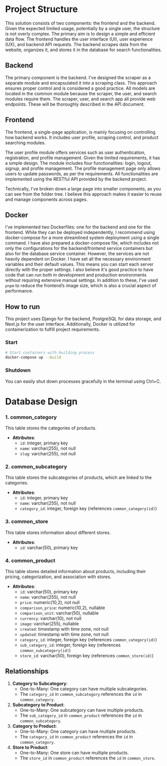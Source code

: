 # Project Structure

This solution consists of two components: the frontend and the backend. Given the expected limited usage, potentially by a single user, the structure is not overly complex. The primary aim is to design a simple and efficient data flow. The frontend handles the user interface (UI), user experience (UX), and backend API requests. The backend scrapes data from the website, organizes it, and stores it in the database for search functionalities.

## Backend

The primary component is the backend. I've designed the scraper as a separate module and encapsulated it into a scraping class. This approach ensures proper control and is considered a good practice. All models are located in the common module because the scraper, the user, and search modules require them. The scraper, user, and search app all provide web endpoints. These will be thoroughly described in the API document.

## Frontend

The frontend, a single-page application, is mainly focusing on controlling how backend works. It includes user profile, scraping control, and product searching modules.

The user profile module offers services such as user authentication, registration, and profile management. Given the limited requirements, it has a simple design. The module includes four functionalities: login, logout, signup, and profile management. The profile management page only allows users to update passwords, as per the requirements. All functionalities are implemented using the RESTful API provided by the backend project.

Technically, I've broken down a large page into smaller components, as you can see from the folder tree. I believe this approach makes it easier to reuse and manage components across pages.

## Docker

I've implemented two Dockerfiles: one for the backend and one for the frontend. While they can be deployed independently, I recommend using docker-compose for a more streamlined system deployment using a single command. I have also prepared a docker-compose file, which includes not only the configurations for the backend/frontend service containers but also for the database service container. However, the services are not heavily dependent on Docker. I have set all the necessary environment variables and their default values. This means you can start each server directly with the proper settings. I also believe it's good practice to have code that can run both in development and production environments without requiring extensive manual settings. In addition to these, I've used `pnpm` to reduce the frontend’s image size, which is also a crucial aspect of performance.

## How to run

This project uses Django for the backend, PostgreSQL for data storage, and Next.js for the user interface. Additionally, Docker is utilized for containerization to fulfill project requirements.

### Start

```bash
# Start containers with building process
docker-compose up --build
```

### Shutdown

You can easily shut down processes gracefully in the terminal using Ctrl+C.



# Database Design

### 1. common_category

This table stores the categories of products.

- **Attributes**:
    - `id`: integer, primary key
    - `name`: varchar(255), not null
    - `slug`: varchar(255), not null

### 2. common_subcategory

This table stores the subcategories of products, which are linked to the categories.

- **Attributes**:
    - `id`: integer, primary key
    - `name`: varchar(255), not null
    - `category_id`: integer, foreign key (references `common_category(id)`)

### 3. common_store

This table stores information about different stores.

- **Attributes**:
    - `id`: varchar(50), primary key

### 4. common_product

This table stores detailed information about products, including their pricing, categorization, and association with stores.

- **Attributes**:
    - `id`: varchar(50), primary key
    - `name`: varchar(255), not null
    - `price`: numeric(10,2), not null
    - `comparison_price`: numeric(10,2), nullable
    - `comparison_unit`: varchar(50), nullable
    - `currency`: varchar(10), not null
    - `image`: varchar(255), nullable
    - `created`: timestamp with time zone, not null
    - `updated`: timestamp with time zone, not null
    - `category_id`: integer, foreign key (references `common_category(id)`)
    - `sub_category_id`: integer, foreign key (references `common_subcategory(id)`)
    - `store_id`: varchar(50), foreign key (references `common_store(id)`)

## Relationships

1. **Category to Subcategory**:
    - One-to-Many: One category can have multiple subcategories.
    - The `category_id` in `common_subcategory` references the `id` in `common_category`.
2. **Subcategory to Product**:
    - One-to-Many: One subcategory can have multiple products.
    - The `sub_category_id` in `common_product` references the `id` in `common_subcategory`.
3. **Category to Product**:
    - One-to-Many: One category can have multiple products.
    - The `category_id` in `common_product` references the `id` in `common_category`.
4. **Store to Product**:
    - One-to-Many: One store can have multiple products.
    - The `store_id` in `common_product` references the `id` in `common_store`.